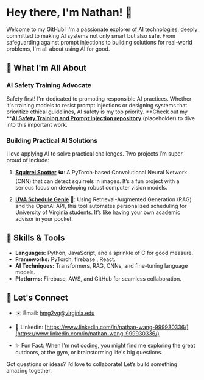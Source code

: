 # Hey there, I'm Nathan! 👋

Welcome to my GitHub! I'm a passionate explorer of AI technologies, deeply committed to making AI systems not only smart but also safe. From safeguarding against prompt injections to building solutions for real-world problems, I'm all about using AI for good.

## 🌌 What I'm All About

### AI Safety Training Advocate

Safety first! I'm dedicated to promoting responsible AI practices. Whether it's training models to resist prompt injections or designing systems that prioritize ethical guidelines, AI safety is my top priority. \*\*Check out my \*\***[AI Safety Training and Prompt Injection repository](#)** (placeholder) to dive into this important work.

### Building Practical AI Solutions

I love applying AI to solve practical challenges. Two projects I’m super proud of include:

1. **[Squirrel Spotter](https://github.com/nwang783/sq-cnn)** 🐿: A PyTorch-based Convolutional Neural Network (CNN) that can detect squirrels in images. It’s a fun project with a serious focus on developing robust computer vision models.

2. **[UVA Schedule Genie](https://github.com/nwang783/ai-advisor)** 🔬: Using Retrieval-Augmented Generation (RAG) and the OpenAI API, this tool automates personalized scheduling for University of Virginia students. It’s like having your own academic advisor in your pocket.

## 🔧 Skills & Tools

- **Languages:** Python, JavaScript, and a sprinkle of C for good measure.
- **Frameworks:** PyTorch, firebase , React.
- **AI Techniques:** Transformers, RAG, CNNs, and fine-tuning language models.
- **Platforms:** Firebase, AWS, and GitHub for seamless collaboration.

## 🚀 Let's Connect

- ✉️ Email: [hmg2vg@virginia.edu](mailto\:hmg2vg@virginia.edu)
- 🔗 LinkedIn: [https://www.linkedin.com/in/nathan-wang-999930336/](https://www.linkedin.com/in/nathan-wang-999930336/)

- ✨ Fun Fact: When I’m not coding, you might find me exploring the great outdoors, at the gym, or brainstorming life's big questions. 

Got questions or ideas? I’d love to collaborate! Let’s build something amazing together.

